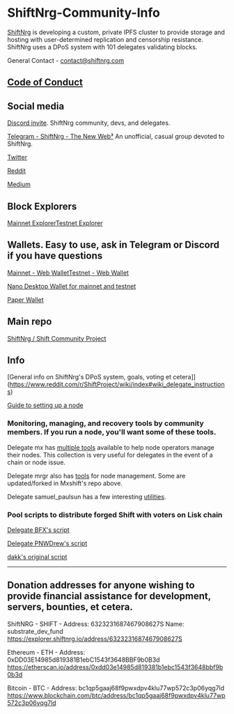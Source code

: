 # ShiftNrg-Community-Info 

[ShiftNrg](https://shiftnrg.org/) is developing a custom, private IPFS cluster to provide storage and hosting with user-determined replication and censorship resistance. ShiftNrg uses a DPoS system with 101 delegates validating blocks.

General Contact - contact@shiftnrg.com

## [Code of Conduct](https://github.com/PNWDrew/ShiftNrg-Community-Info/blob/main/Code%20of%20Conduct.MD)

## Social media

[Discord invite](https://discord.gg/vpQY5Eh). ShiftNrg community, devs, and delegates.

[Telegram - ShiftNrg - The New Web³](https://t.me/shiftproject) An unofficial, casual group devoted to ShiftNrg. 

[Twitter](https://twitter.com/ShiftNrg)

[Reddit](https://www.reddit.com/r/ShiftProject/wiki/index)

[Medium](https://medium.com/@ShiftNrg)

## Block Explorers

[Mainnet Explorer](https://explorer.shiftnrg.org/)[Testnet Explorer](https://explorer.testnet.shiftnrg.org/)

## Wallets. Easy to use, ask in Telegram or Discord if you have questions

[Mainnet - Web Wallet](https://wallet.shiftnrg.org/)[Testnet - Web Wallet](https://wallet.testnet.shiftnrg.org/)

[Nano Desktop Wallet for mainnet and testnet](https://github.com/ShiftNrg/shift-nano/releases)
  
[Paper Wallet](https://github.com/ShiftNrg/shift-paperwallet) 

## Main repo

[ShiftNrg / Shift Community Project](https://github.com/ShiftNrg) 

## Info

[General info on ShiftNrg's DPoS system, goals, voting et cetera]](https://www.reddit.com/r/ShiftProject/wiki/index#wiki_delegate_instructions)
  
[Guide to setting up a node](https://www.reddit.com/r/ShiftProject/wiki/guides/delegate)

### Monitoring, managing, and recovery tools by community members. If you run a node, you'll want some of these tools.

Delegate mx has [multiple tools](https://github.com/MxShift) available to help node operators manage their nodes. This collection is very useful for delegates in the event of a chain or node issue.

Delegate mrgr also has [tools](https://github.com/mrgrshift) for node management. Some are updated/forked in Mxshift's repo above.

Delegate samuel_paulsun has a few interesting [utilities](https://github.com/samuelpaulsun?tab=repositories).

### Pool scripts to distribute forged Shift with voters on Lisk chain

[Delegate BFX's script](https://github.com/Bx64/shift-pool)

[Delegate PNWDrew's script](https://github.com/PNWDrew/dpos-pool)

[dakk's original script](https://github.com/dakk/lisk-pool) 

_______________________________________________________________________________________________________________________________________________________
## Donation addresses for anyone wishing to provide financial assistance for development, servers, bounties, et cetera.

ShiftNRG - SHIFT - Address: 6323231687467908627S Name: substrate_dev_fund
https://explorer.shiftnrg.io/address/6323231687467908627S

Ethereum - ETH - Address: 0xDD03E14985d819381B1ebC1543f3648BBF9b0B3d
https://etherscan.io/address/0xdd03e14985d819381b1ebc1543f3648bbf9b0b3d

Bitcoin - BTC - Address: bc1qp5gaaj68f9pwxdpv4klu77wp572c3p06yqg7ld
https://www.blockchain.com/btc/address/bc1qp5gaaj68f9pwxdpv4klu77wp572c3p06yqg7ld


